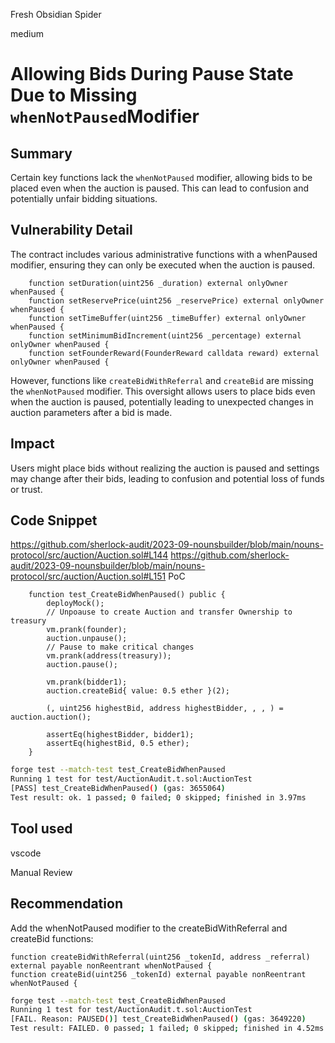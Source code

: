 Fresh Obsidian Spider

medium

# Allowing Bids During Pause State Due to Missing `whenNotPaused`Modifier

## Summary
Certain key functions lack the `whenNotPaused` modifier, allowing bids to be placed even when the auction is paused. This can lead to confusion and potentially unfair bidding situations.

## Vulnerability Detail
The contract includes various administrative functions with a whenPaused modifier, ensuring they can only be executed when the auction is paused.
```solidity
    function setDuration(uint256 _duration) external onlyOwner whenPaused {
    function setReservePrice(uint256 _reservePrice) external onlyOwner whenPaused {
    function setTimeBuffer(uint256 _timeBuffer) external onlyOwner whenPaused {
    function setMinimumBidIncrement(uint256 _percentage) external onlyOwner whenPaused {
    function setFounderReward(FounderReward calldata reward) external onlyOwner whenPaused {
```
However, functions like `createBidWithReferral` and `createBid` are missing the `whenNotPaused` modifier. This oversight allows users to place bids even when the auction is paused, potentially leading to unexpected changes in auction parameters after a bid is made.

## Impact
Users might place bids without realizing the auction is paused and settings may change after their bids, leading to confusion and potential loss of funds or trust.

## Code Snippet
https://github.com/sherlock-audit/2023-09-nounsbuilder/blob/main/nouns-protocol/src/auction/Auction.sol#L144
https://github.com/sherlock-audit/2023-09-nounsbuilder/blob/main/nouns-protocol/src/auction/Auction.sol#L151
PoC
```solidity
    function test_CreateBidWhenPaused() public {
        deployMock();
        // Unpoause to create Auction and transfer Ownership to treasury
        vm.prank(founder);
        auction.unpause();
        // Pause to make critical changes
        vm.prank(address(treasury));
        auction.pause();

        vm.prank(bidder1);
        auction.createBid{ value: 0.5 ether }(2);

        (, uint256 highestBid, address highestBidder, , , ) = auction.auction();

        assertEq(highestBidder, bidder1);
        assertEq(highestBid, 0.5 ether);
    }
```
```bash
forge test --match-test test_CreateBidWhenPaused
Running 1 test for test/AuctionAudit.t.sol:AuctionTest
[PASS] test_CreateBidWhenPaused() (gas: 3655064)
Test result: ok. 1 passed; 0 failed; 0 skipped; finished in 3.97ms
```

## Tool used
vscode

Manual Review

## Recommendation
Add the whenNotPaused modifier to the createBidWithReferral and createBid functions:
```solidity
function createBidWithReferral(uint256 _tokenId, address _referral) external payable nonReentrant whenNotPaused {
function createBid(uint256 _tokenId) external payable nonReentrant whenNotPaused {
```
```bash
forge test --match-test test_CreateBidWhenPaused
Running 1 test for test/AuctionAudit.t.sol:AuctionTest
[FAIL. Reason: PAUSED()] test_CreateBidWhenPaused() (gas: 3649220)
Test result: FAILED. 0 passed; 1 failed; 0 skipped; finished in 4.52ms
```
